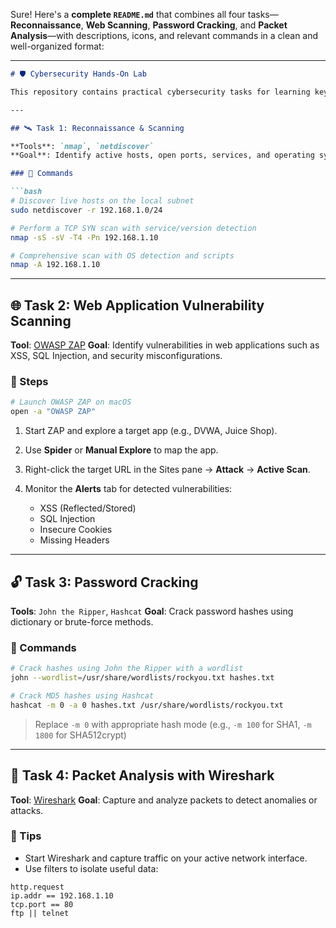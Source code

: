 Sure! Here's a **complete `README.md`** that combines all four tasks—**Reconnaissance**, **Web Scanning**, **Password Cracking**, and **Packet Analysis**—with descriptions, icons, and relevant commands in a clean and well-organized format:

---

````markdown
# 🛡️ Cybersecurity Hands-On Lab

This repository contains practical cybersecurity tasks for learning key techniques in network scanning, web application vulnerability assessment, password cracking, and packet analysis using industry-standard open-source tools.

---

## 🛰️ Task 1: Reconnaissance & Scanning

**Tools**: `nmap`, `netdiscover`  
**Goal**: Identify active hosts, open ports, services, and operating systems in a network.

### 🔧 Commands

```bash
# Discover live hosts on the local subnet
sudo netdiscover -r 192.168.1.0/24

# Perform a TCP SYN scan with service/version detection
nmap -sS -sV -T4 -Pn 192.168.1.10

# Comprehensive scan with OS detection and scripts
nmap -A 192.168.1.10
````

---

## 🌐 Task 2: Web Application Vulnerability Scanning

**Tool**: [OWASP ZAP](https://www.zaproxy.org/)
**Goal**: Identify vulnerabilities in web applications such as XSS, SQL Injection, and security misconfigurations.

### 🔧 Steps

```bash
# Launch OWASP ZAP on macOS
open -a "OWASP ZAP"
```

1. Start ZAP and explore a target app (e.g., DVWA, Juice Shop).
2. Use **Spider** or **Manual Explore** to map the app.
3. Right-click the target URL in the Sites pane → **Attack** → **Active Scan**.
4. Monitor the **Alerts** tab for detected vulnerabilities:

   * XSS (Reflected/Stored)
   * SQL Injection
   * Insecure Cookies
   * Missing Headers

---

## 🔓 Task 3: Password Cracking

**Tools**: `John the Ripper`, `Hashcat`
**Goal**: Crack password hashes using dictionary or brute-force methods.

### 🔧 Commands

```bash
# Crack hashes using John the Ripper with a wordlist
john --wordlist=/usr/share/wordlists/rockyou.txt hashes.txt

# Crack MD5 hashes using Hashcat
hashcat -m 0 -a 0 hashes.txt /usr/share/wordlists/rockyou.txt
```

> Replace `-m 0` with appropriate hash mode (e.g., `-m 100` for SHA1, `-m 1800` for SHA512crypt)

---

## 📡 Task 4: Packet Analysis with Wireshark

**Tool**: [Wireshark](https://www.wireshark.org/)
**Goal**: Capture and analyze packets to detect anomalies or attacks.

### 🔧 Tips

* Start Wireshark and capture traffic on your active network interface.
* Use filters to isolate useful data:

```wireshark
http.request
ip.addr == 192.168.1.10
tcp.port == 80
ftp || telnet
```
